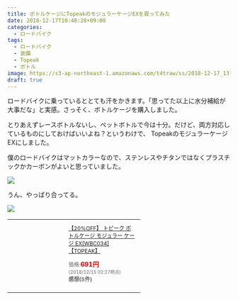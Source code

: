 ```yaml
---
title: ボトルケージにTopeakのモジュラーケージEXを買ってみた
date: 2018-12-17T10:40:28+09:00
categories:
  - ロードバイク
tags:
  - ロードバイク
  - 装備
  - Topeak
  - ボトル
image: https://s3-ap-northeast-1.amazonaws.com/t4traw/ss/2018-12-17_13-39-06.png
draft: true
---
```

ロードバイクに乗っているととても汗をかきます。「思ってた以上に水分補給が大事だな」と実感。さっそく、ボトルケージを購入しました。

<!--more-->

とりあえずレースボトルないし、ペットボトルで今は十分。だけど、両方対応しているものにしておけばいいよね？というわけで、	TopeakのモジュラーケージEXにしました。

僕のロードバイクはマットカラーなので、ステンレスやチタンではなくプラスチックかカーボンがよいと思っていました。

![](https://s3-ap-northeast-1.amazonaws.com/t4traw/ss/2018-12-17_13-40-01.png)

うん、やっぱり合ってる。

![](https://s3-ap-northeast-1.amazonaws.com/t4traw/ss/2018-12-17_17-02-31.png)

<table cellpadding="0" cellspacing="0" border="0" style=" border-style: none; width:300px;"><tr style="border-style:none;"><td style="vertical-align:top; border-style:none; padding:10px; width:108px;"><a href="https://rpx.a8.net/svt/ejp?a8mat=2ZVUY6+929KAA+2HOM+BWGDT&rakuten=y&a8ejpredirect=http%3A%2F%2Fhb.afl.rakuten.co.jp%2Fhgc%2Fg00pr9s4.2bo117dc.g00pr9s4.2bo12e50%2Fa18120549492_2ZVUY6_929KAA_2HOM_BWGDT%3Fpc%3Dhttp%253A%252F%252Fitem.rakuten.co.jp%252Fride-on%252F08marui366%252F%26m%3Dhttp%253A%252F%252Fm.rakuten.co.jp%252Fride-on%252Fi%252F10032226%252F" target="_blank" rel="nofollow"><img border="0" alt="" src="https://thumbnail.image.rakuten.co.jp/@0_mall/ride-on/cabinet/topeak/08marui366.jpg?_ex=300x300" /></a></td><td style="font-size:12px; vertical-align:middle; border-style:none; padding:10px;"><p style="padding:0; margin:0;"><a href="https://rpx.a8.net/svt/ejp?a8mat=2ZVUY6+929KAA+2HOM+BWGDT&rakuten=y&a8ejpredirect=http%3A%2F%2Fhb.afl.rakuten.co.jp%2Fhgc%2Fg00pr9s4.2bo117dc.g00pr9s4.2bo12e50%2Fa18120549492_2ZVUY6_929KAA_2HOM_BWGDT%3Fpc%3Dhttp%253A%252F%252Fitem.rakuten.co.jp%252Fride-on%252F08marui366%252F%26m%3Dhttp%253A%252F%252Fm.rakuten.co.jp%252Fride-on%252Fi%252F10032226%252F" target="_blank" rel="nofollow">【20%OFF】 トピーク ボトルケージ モジュラー ケージ EX[WBC034]【TOPEAK】</a></p><p style="color:#666; margin-top:5px line-height:1.5;">価格:<span style="font-size:14px; color:#C00; font-weight:bold;">691円</span><br/><span style="font-size:10px; font-weight:normal;">(2018/12/15 02:27時点)</span><br/><span style="font-weight:bold;">感想(5件)</span></p></td></tr></table>
<img border="0" width="1" height="1" src="https://www16.a8.net/0.gif?a8mat=2ZVUY6+929KAA+2HOM+BWGDT" alt="">
